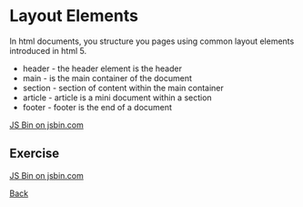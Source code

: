 # Layout Elements

In html documents, you structure you pages using common layout elements introduced in html 5.

- header - the header element is the header
- main - is the main container of the document
- section - section of content within the main container
- article - article is a mini document within a section
- footer - footer is the end of a document

<a class="jsbin-embed" href="https://jsbin.com/qaviqu/1/embed?html,output">JS Bin on jsbin.com</a>

## Exercise

<a class="jsbin-embed" href="https://jsbin.com/nulabe/1/embed?html,output">JS Bin on jsbin.com</a>

[Back](/1-hello-world/)
